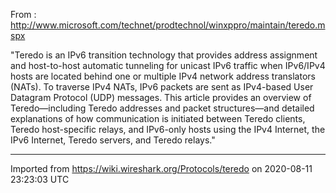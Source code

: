 From : <http://www.microsoft.com/technet/prodtechnol/winxppro/maintain/teredo.mspx>

"Teredo is an IPv6 transition technology that provides address assignment and host-to-host automatic tunneling for unicast IPv6 traffic when IPv6/IPv4 hosts are located behind one or multiple IPv4 network address translators (NATs). To traverse IPv4 NATs, IPv6 packets are sent as IPv4-based User Datagram Protocol (UDP) messages. This article provides an overview of Teredo—including Teredo addresses and packet structures—and detailed explanations of how communication is initiated between Teredo clients, Teredo host-specific relays, and IPv6-only hosts using the IPv4 Internet, the IPv6 Internet, Teredo servers, and Teredo relays."

---

Imported from https://wiki.wireshark.org/Protocols/teredo on 2020-08-11 23:23:03 UTC
